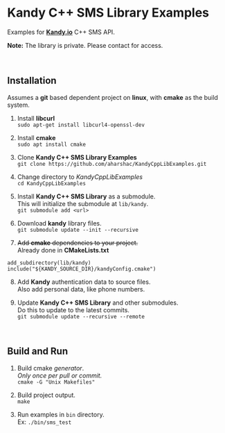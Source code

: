 # **Kandy C++ SMS Library Examples**
Examples for **[Kandy.io](https://www.kandy.io/)** C++ SMS API.

**Note:** The library is private. Please contact for access.  

&nbsp;

## Installation
Assumes a **git** based dependent project on **linux**, with **cmake** as the build system.

1. Install **libcurl**  
  `sudo apt-get install libcurl4-openssl-dev`

2. Install **cmake**  
  `sudo apt install cmake`

3. Clone **Kandy C++ SMS Library Examples**   
  `git clone https://github.com/aharshac/KandyCppLibExamples.git`

4. Change directory to *KandyCppLibExamples*    
  `cd KandyCppLibExamples`

5. Install **Kandy C++ SMS Library** as a submodule.  
  This will initialize the submodule at `lib/kandy`.   
  `git submodule add <url>`

6. Download **kandy** library files.  
  `git submodule update --init --recursive`

7. ~~Add **cmake** dependencies to your project.~~   
  Already done in **CMakeLists.txt**
  ```
  add_subdirectory(lib/kandy)   
  include("${KANDY_SOURCE_DIR}/kandyConfig.cmake")    
  ```

8. Add **Kandy** authentication data to source files.   
  Also add personal data, like phone numbers.

9. Update **Kandy C++ SMS Library** and other submodules.   
  Do this to update to the latest commits.      
  `git submodule update --recursive --remote`

&nbsp;

## Build and Run

1. Build cmake *generator*.   
  *Only once per pull or commit.*   
  `cmake -G "Unix Makefiles"`

2. Build project output.  
  `make`

3. Run examples in `bin` directory.   
  Ex: `./bin/sms_test`
